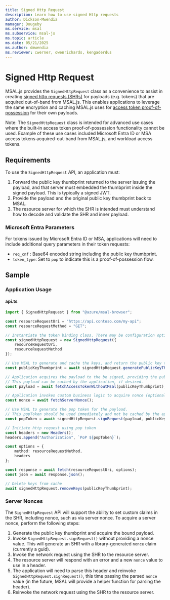```yaml
---
title: Signed Http Request
description: Learn how to use signed Http requests
author: Dickson-Mwendia
manager: Dougeby
ms.service: msal
ms.subservice: msal-js
ms.topic: article
ms.date: 05/21/2025
ms.author: dmwendia
ms.reviewer: cwerner, owenrichards, kengaderdus
---
```


# Signed Http Request

MSAL.js provides the `SignedHttpRequest` class as a convenience to assist in creating [signed http requests (SHRs)](https://datatracker.ietf.org/doc/html/draft-ietf-oauth-signed-http-request-03) for payloads (e.g. tokens) that are acquired out-of-band from MSAL.js. This enables applications to leverage the same encryption and caching MSAL.js uses for [access token proof-of-possession](./access-token-proof-of-possession.md) for their own payloads.

Note: The `SignedHttpRequest` class is intended for advanced use cases where the built-in access token proof-of-possession functionality cannot be used. Example of these use cases included Microsoft Entra ID or MSA access tokens acquired-out-band from MSAL.js, and workload access tokens.

## Requirements

To use the `SignedHttpRequest` API, an application must:

1. Forward the public key thumbprint returned to the server issuing the payload, and that server must embedded the thumbprint inside the signed payload. This is typically a signed JWT.
2. Provide the payload and the original public key thumbprint back to MSAL.
3. The resource server for which the SHR is intended must understand how to decode and validate the SHR and inner payload.


### Microsoft Entra Parameters

For tokens issued by Microsoft Entra ID or MSA, applications will need to include additional query parameters in their token requests:

- `req_cnf` : Base64 encoded string including the public key thumbprint.
- `token_type`: Set to `pop` to indicate this is a proof-of-possession flow.

## Sample

### Application Usage

#### api.ts

```typescript
import { SignedHttpRequest } from "@azure/msal-browser";

const resourceRequestUri = "https://api.contoso.com/my-api";
const resourceRequestMethod = "GET";

// Instantiate the token binding class. There may be configuration options possible in the future.
const signedHttpRequest = new SignedHttpRequest({
    resourceRequestUri, 
    resourceRequestMethod
});

// Use MSAL to generate and cache the keys, and return the public key thumbprint to the app.
const publicKeyThumbprint = await signedHttpRequest.generatePublicKeyThumbprint();

// Application acquires the payload to the be signed, providing the public key.
// This payload can be cached by the application, if desired.
const payload = await fetchAccessTokenWithoutMsal(publicKeyThumbprint);

// Application invokes custom business logic to acquire nonce (optional)
const nonce = await fetchServerNonce();

// Use MSAL to generate the pop token for the payload.
// This popToken should be used immediately and not be cached by the application.
const popToken = await signedHttpRequest.signRequest(payload, publicKeyThumbprint, { nonce });

// Initiate http request using pop token
const headers = new Headers();
headers.append("Authorization", `PoP ${popToken}`);

const options = {
    method: resourceRequestMethod,
    headers
};

const response = await fetch(resourceRequestUri, options);
const json = await response.json();

// Delete keys from cache
await signedHttpRequest.removeKeys(publicKeyThumbprint);

```

### Server Nonces

The `SignedHttpRequest` API will support the ability to set custom claims in the SHR, including nonce, such as via server nonce. To acquire a server nonce, perform the following steps:

1. Generate the public key thumbprint and acquire the bound payload.
2. Invoke `SignedHttpRequest.signRequest()` without providing a nonce value. This will generate an SHR with a library-generated `nonce` claim (currently a guid).
3. Invoke the network request using the SHR to the resource server.
4. The resource server will respond with an error and a new `nonce` value to use in a header.
5. The application will need to parse this header and reinvoke `SignedHttpRequest.signRequest()`, this time passing the parsed `nonce` value (in the future, MSAL will provide a helper function for parsing the header).
6. Reinvoke the network request using the SHR to the resource server.
